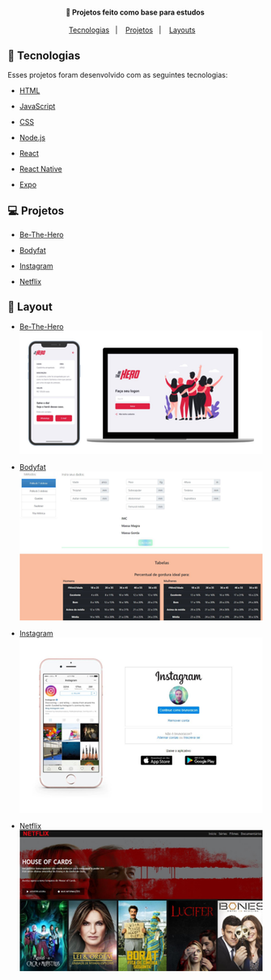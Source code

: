 <h4 align="center">
  🚀 Projetos feito como base para estudos
</h4>

<p align="center">
  <a href="#rocket-tecnologias">Tecnologias</a>&nbsp;&nbsp;&nbsp;|&nbsp;&nbsp;&nbsp;
  <a href="#-projeto">Projetos</a>&nbsp;&nbsp;&nbsp;|&nbsp;&nbsp;&nbsp;
  <a href="#-layout">Layouts</a>&nbsp;&nbsp;&nbsp;
</p>



## :rocket: Tecnologias

Esses projetos foram desenvolvido com as seguintes tecnologias:

- [HTML](https://developer.mozilla.org/pt-BR/docs/Web/HTML)

- [JavaScript](https://developer.mozilla.org/pt-BR/docs/Aprender/JavaScript)

- [CSS](https://developer.mozilla.org/pt-BR/docs/Web/CSS)

- [Node.js](https://nodejs.org/en/)

- [React](https://reactjs.org)

- [React Native](https://facebook.github.io/react-native/)

- [Expo](https://expo.io/)

  

## 💻 Projetos

- [Be-The-Hero](https://github.com/Oracon/be-the-hero)

- [Bodyfat](https://oracon.github.io/bodyfat/)

- [Instagram](https://oracon.github.io/instagram-page/)

- [Netflix](https://oracon.github.io/netflix-page/)

  

## 🔖 Layout

- [Be-The-Hero](https://github.com/Oracon/be-the-hero)
![Mobile and Desktop app](https://github.com/Oracon/projects/blob/master/layouts/layout-bethehero.JPG)

- [Bodyfat](https://oracon.github.io/bodyfat/)
![](https://github.com/Oracon/projects/blob/master/layouts/layout-bodyfat.JPG)

- [Instagram](https://oracon.github.io/instagram-page/)
![](https://github.com/Oracon/projects/blob/master/layouts/layout-instagram.JPG)

- [Netflix](https://oracon.github.io/netflix-page/)
![](https://github.com/Oracon/projects/blob/master/layouts/layout-netflix.JPG)

